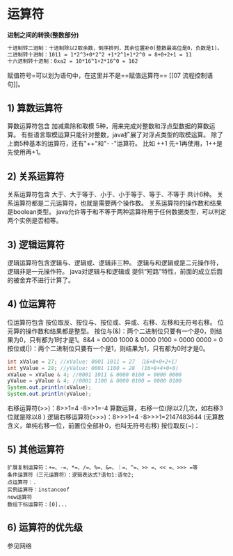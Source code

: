 # 运算符
**进制之间的转换(整数部分)**
```md
十进制转二进制：十进制除以2取余数，倒序排列，其余位置补0(整数最高位是0，负数是1)。
二进制转十进制：1011 = 1*2^3+0*2^2 +1*2^1+1*2^0 = 8+0+2+1 = 11
十六进制转十进制：0xa2 = 10*16^1+2*16^0 = 162 
```

赋值符号=可以划为语句中，在这里并不是==赋值运算符==  [[07 流程控制语句]]。

## 1) 算数运算符
算数运算符包含 加减乘除和取模 5种，用来完成对整数和浮点型数据的算数运算。
有些语言取模运算只能针对整数，java扩展了对浮点类型的取模运算。
除了上面5种基本的运算符，还有"++"和"- -"运算符。
比如 ++1 先+1再使用，1++是先使用再+1。

## 2) 关系运算符
关系运算符包含 大于、大于等于、小于、小于等于、等于、不等于 共计6种。
关系运算符都是二元运算符，也就是需要两个操作数。
关系运算符的操作数和结果是boolean类型。
java允许等于和不等于两种运算符用于任何数据类型，可以判定两个实例是否相等。

## 3) 逻辑运算符
逻辑运算符包含逻辑与、逻辑或、逻辑非三种。
逻辑与和逻辑或是二元操作符，逻辑非是一元操作符。
java对逻辑与和逻辑或 提供“短路”特性，前面的成立后面的被舍弃不进行计算了。

## 4) 位运算符
位运算符包含 按位取反、按位与、按位或、异或、右移、左移和无符号右移。
位元算的操作数和结果都是整型。
按位与(&)：两个二进制位只要有一个是0，则结果为0，只有都为1时才是1。8&4 = 0000 1000 & 0000 0100 = 0000 0000 = 0
按位或(|)：两个二进制位只要有一个是1，则结果为1，只有都为0时才是0。

```java
int xValue = 27; //xValue: 0001 1011 = 27 （16+8+0+2+1）
int yValue = 28; //yValue: 0001 1100 = 28  (16+8+4+0+0)
xValue = xValue & 4; //0001 1011 & 0000 0100 = 0000 0000
yValue = yValue & 4; //0001 1100 & 0000 0100 = 0000 0100
System.out.println(xValue);
System.out.println(yValue);
```

右移运算符(>>)：8>>1=4   -8>>1=-4 算数运算，右移一位(除以2几次，如右移3位就是除以8 )
逻辑右移运算符(>>>)：8>>>1=4  -8>>>1=2147483644 (无算数含义，单纯右移一位，前置位全部补0，也叫无符号右移)
按位取反(~)：

## 5) 其他运算符

```
扩展复制运算符：+=、-=、*=、/=、%=、&=、｜=、^=、>> =、<< =、>>> =等
条件运算符（三元运算符）：逻辑表达式?语句1:语句2;
点运算符：.
实例运算符：instanceof
new运算符
数组下标运算符：[0]...
```

## 6) 运算符的优先级
参见网络